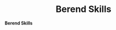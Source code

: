 
<h1 align="center">
Berend Skills 
</h1>

<div id="top" align="center">

</div>

**Berend Skills**

